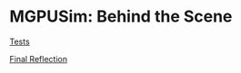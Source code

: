 # MGPUSim: Behind the Scene

[Tests](MGPUSim%20Behind%20the%20Scene%20c04a4968861a4f4481110fa15d0ee0fd/Tests%20cbffede74b51475bb57edac6e3f8e087.md)

[Final Reflection](MGPUSim%20Behind%20the%20Scene%20c04a4968861a4f4481110fa15d0ee0fd/Final%20Reflection%2000cf67b29a09417d9628e90658fdfe98.md)